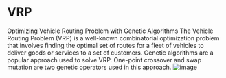 # VRP
Optimizing Vehicle Routing Problem with Genetic Algorithms
The Vehicle Routing Problem (VRP) is a well-known combinatorial optimization problem that involves finding the optimal set of routes for a fleet of vehicles to deliver goods or services to a set of customers.
Genetic algorithms are a popular approach used to solve VRP. 
One-point crossover and swap mutation are two genetic operators used in this approach.
![image](https://user-images.githubusercontent.com/87431777/237057953-af8631a1-d021-4390-83ec-575c82b0b3ec.png)
